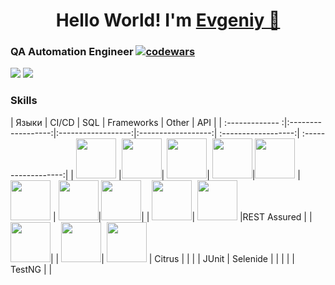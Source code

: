 <h1 align="center">Hello World! I'm <a href="https://t.me/es_korepanov" target="_blank">Evgeniy 👋</a> 

### QA Automation Engineer [![codewars](https://www.codewars.com/users/JarrettOswald/badges/small)](https://www.codewars.com/users/JarrettOswald)

![](https://github-profile-summary-cards.vercel.app/api/cards/profile-details?username=JarrettOswald&theme=solarized_dark)
![](https://github-profile-summary-cards.vercel.app/api/cards/most-commit-language?username=JarrettOswald&theme=solarized_dark)

### Skills


|  Языки          | CI/CD              | SQL               | Frameworks                   | Other  | API |
| :------------- :|:------------------:|:------------------:|:------------------:| :------------------:| :------------------:| 
|  <img height="64" width="64" src="https://cdn.jsdelivr.net/npm/simple-icons@v6/icons/java.svg" />     |<img height="64" width="64" src="https://cdn.jsdelivr.net/npm/simple-icons@v6/icons/gitlab.svg" />| <img height="64" width="64" src="https://cdn.jsdelivr.net/npm/simple-icons@v6/icons/postgresql.svg" />| <img height="64" width="64" src="https://cdn.jsdelivr.net/npm/simple-icons@v6/icons/spring.svg" />|<img height="64" width="64" src="https://cdn.jsdelivr.net/npm/simple-icons@v6/icons/ubuntu.svg" />   | <img height="64" width="64" src="https://cdn.jsdelivr.net/npm/simple-icons@v6/icons/postman.svg" />
|  <img height="64" width="64" src="https://cdn.jsdelivr.net/npm/simple-icons@v6/icons/javascript.svg"/>|<img height="64" width="64" src="https://cdn.jsdelivr.net/npm/simple-icons@v6/icons/jenkins.svg" />|                    |   <img height="64" width="64" src="https://cdn.jsdelivr.net/npm/simple-icons@v6/icons/puppeteer.svg" />| <img height="64" width="64" src="https://cdn.jsdelivr.net/npm/simple-icons@v6/icons/macos.svg"/>   |REST Assured
|                                                                                                       |<img height="64" width="64" src="https://cdn.jsdelivr.net/npm/simple-icons@v6/icons/docker.svg" />|                    |  <img height="64" width="64" src="https://cdn.jsdelivr.net/npm/simple-icons@v6/icons/selenium.svg" />|    <img height="64" width="64" src="https://cdn.jsdelivr.net/npm/simple-icons@v6/icons/windows.svg" /> | Citrus
|                                                                                                       |                   |                    |  JUnit              |  Selenide |
|                                                                                                       |                   |                    |  TestNG              |   |

